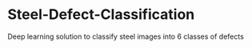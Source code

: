 # Steel-Defect-Classification
Deep learning solution to classify steel images into 6 classes of defects
